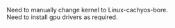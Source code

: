 Need to manually change kernel to Linux-cachyos-bore.
<br/>Need to install gpu drivers as required.
